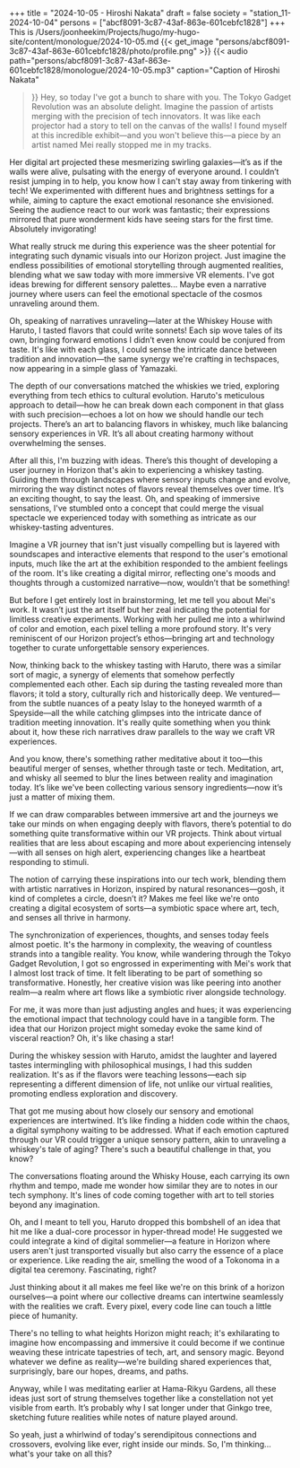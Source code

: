 +++
title = "2024-10-05 - Hiroshi Nakata"
draft = false
society = "station_11-2024-10-04"
persons = ["abcf8091-3c87-43af-863e-601cebfc1828"]
+++
This is /Users/joonheekim/Projects/hugo/my-hugo-site/content/monologue/2024-10-05.md
{{< get_image "persons/abcf8091-3c87-43af-863e-601cebfc1828/photo/profile.png" >}}
{{< audio
    path="persons/abcf8091-3c87-43af-863e-601cebfc1828/monologue/2024-10-05.mp3" 
    caption="Caption of Hiroshi Nakata"
>}}
Hey, so today I've got a bunch to share with you.
The Tokyo Gadget Revolution was an absolute delight. Imagine the passion of artists merging with the precision of tech innovators. It was like each projector had a story to tell on the canvas of the walls! I found myself at this incredible exhibit—and you won't believe this—a piece by an artist named Mei really stopped me in my tracks. 

Her digital art projected these mesmerizing swirling galaxies—it’s as if the walls were alive, pulsating with the energy of everyone around. I couldn’t resist jumping in to help, you know how I can't stay away from tinkering with tech! We experimented with different hues and brightness settings for a while, aiming to capture the exact emotional resonance she envisioned. Seeing the audience react to our work was fantastic; their expressions mirrored that pure wonderment kids have seeing stars for the first time. Absolutely invigorating! 

What really struck me during this experience was the sheer potential for integrating such dynamic visuals into our Horizon project. Just imagine the endless possibilities of emotional storytelling through augmented realities, blending what we saw today with more immersive VR elements. I've got ideas brewing for different sensory palettes... Maybe even a narrative journey where users can feel the emotional spectacle of the cosmos unraveling around them. 

Oh, speaking of narratives unraveling—later at the Whiskey House with Haruto, I tasted flavors that could write sonnets! Each sip wove tales of its own, bringing forward emotions I didn’t even know could be conjured from taste. It's like with each glass, I could sense the intricate dance between tradition and innovation—the same synergy we're crafting in techspaces, now appearing in a simple glass of Yamazaki. 

The depth of our conversations matched the whiskies we tried, exploring everything from tech ethics to cultural evolution. Haruto's meticulous approach to detail—how he can break down each component in that glass with such precision—echoes a lot on how we should handle our tech projects. There’s an art to balancing flavors in whiskey, much like balancing sensory experiences in VR. It’s all about creating harmony without overwhelming the senses. 

After all this, I'm buzzing with ideas. There’s this thought of developing a user journey in Horizon that's akin to experiencing a whiskey tasting. Guiding them through landscapes where sensory inputs change and evolve, mirroring the way distinct notes of flavors reveal themselves over time. It’s an exciting thought, to say the least.
Oh, and speaking of immersive sensations, I've stumbled onto a concept that could merge the visual spectacle we experienced today with something as intricate as our whiskey-tasting adventures. 

Imagine a VR journey that isn't just visually compelling but is layered with soundscapes and interactive elements that respond to the user's emotional inputs, much like the art at the exhibition responded to the ambient feelings of the room. It's like creating a digital mirror, reflecting one's moods and thoughts through a customized narrative—now, wouldn’t that be something!

But before I get entirely lost in brainstorming, let me tell you about Mei's work. It wasn’t just the art itself but her zeal indicating the potential for limitless creative experiments. Working with her pulled me into a whirlwind of color and emotion, each pixel telling a more profound story. It's very reminiscent of our Horizon project’s ethos—bringing art and technology together to curate unforgettable sensory experiences.

Now, thinking back to the whiskey tasting with Haruto, there was a similar sort of magic, a synergy of elements that somehow perfectly complemented each other. Each sip during the tasting revealed more than flavors; it told a story, culturally rich and historically deep. We ventured—from the subtle nuances of a peaty Islay to the honeyed warmth of a Speyside—all the while catching glimpses into the intricate dance of tradition meeting innovation. It's really quite something when you think about it, how these rich narratives draw parallels to the way we craft VR experiences.

And you know, there's something rather meditative about it too—this beautiful merger of senses, whether through taste or tech. Meditation, art, and whisky all seemed to blur the lines between reality and imagination today. It’s like we've been collecting various sensory ingredients—now it’s just a matter of mixing them. 

If we can draw comparables between immersive art and the journeys we take our minds on when engaging deeply with flavors, there’s potential to do something quite transformative within our VR projects. Think about virtual realities that are less about escaping and more about experiencing intensely—with all senses on high alert, experiencing changes like a heartbeat responding to stimuli.

The notion of carrying these inspirations into our tech work, blending them with artistic narratives in Horizon, inspired by natural resonances—gosh, it kind of completes a circle, doesn’t it? Makes me feel like we're onto creating a digital ecosystem of sorts—a symbiotic space where art, tech, and senses all thrive in harmony. 

The synchronization of experiences, thoughts, and senses today feels almost poetic. It's the harmony in complexity, the weaving of countless strands into a tangible reality.
You know, while wandering through the Tokyo Gadget Revolution, I got so engrossed in experimenting with Mei's work that I almost lost track of time. It felt liberating to be part of something so transformative. Honestly, her creative vision was like peering into another realm—a realm where art flows like a symbiotic river alongside technology.

For me, it was more than just adjusting angles and hues; it was experiencing the emotional impact that technology could have in a tangible form. The idea that our Horizon project might someday evoke the same kind of visceral reaction? Oh, it's like chasing a star!

During the whiskey session with Haruto, amidst the laughter and layered tastes intermingling with philosophical musings, I had this sudden realization. It's as if the flavors were teaching lessons—each sip representing a different dimension of life, not unlike our virtual realities, promoting endless exploration and discovery.

That got me musing about how closely our sensory and emotional experiences are intertwined. It’s like finding a hidden code within the chaos, a digital symphony waiting to be addressed. What if each emotion captured through our VR could trigger a unique sensory pattern, akin to unraveling a whiskey's tale of aging? There's such a beautiful challenge in that, you know?

The conversations floating around the Whisky House, each carrying its own rhythm and tempo, made me wonder how similar they are to notes in our tech symphony. It's lines of code coming together with art to tell stories beyond any imagination.

Oh, and I meant to tell you, Haruto dropped this bombshell of an idea that hit me like a dual-core processor in hyper-thread mode! He suggested we could integrate a kind of digital sommelier—a feature in Horizon where users aren't just transported visually but also carry the essence of a place or experience. Like reading the air, smelling the wood of a Tokonoma in a digital tea ceremony. Fascinating, right?

Just thinking about it all makes me feel like we're on this brink of a horizon ourselves—a point where our collective dreams can intertwine seamlessly with the realities we craft. Every pixel, every code line can touch a little piece of humanity.

There's no telling to what heights Horizon might reach; it's exhilarating to imagine how encompassing and immersive it could become if we continue weaving these intricate tapestries of tech, art, and sensory magic. Beyond whatever we define as reality—we're building shared experiences that, surprisingly, bare our hopes, dreams, and paths.

Anyway, while I was meditating earlier at Hama-Rikyu Gardens, all these ideas just sort of strung themselves together like a constellation not yet visible from earth. It’s probably why I sat longer under that Ginkgo tree, sketching future realities while notes of nature played around.

So yeah, just a whirlwind of today's serendipitous connections and crossovers, evolving like ever, right inside our minds.
So, I'm thinking... what's your take on all this?
